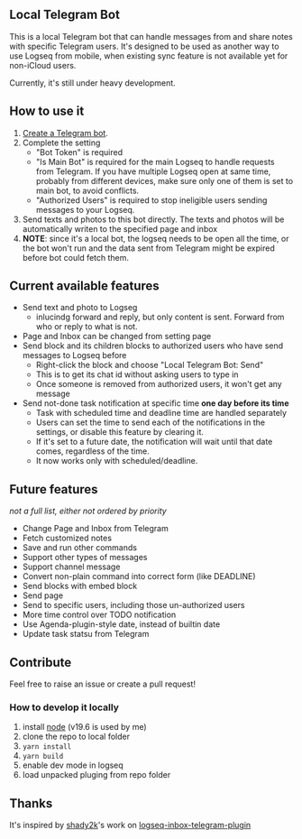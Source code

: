 ## Local Telegram Bot

This is a local Telegram bot that can handle messages from and share notes with specific Telegram users. It's designed to be used as another way to use Logseq from mobile, when existing sync feature is not available yet for non-iCloud users.

Currently, it's still under heavy development.

## How to use it

1. [Create a Telegram bot](https://core.telegram.org/bots#3-how-do-i-create-a-bot).
2. Complete the setting
    * "Bot Token" is required
    * "Is Main Bot" is required for the main Logseq to handle requests from Telegram. If you have multiple Logseq open at same time, probably from different devices, make sure only one of them is set to main bot, to avoid conflicts.
    * "Authorized Users" is required to stop ineligible users sending messages to your Logseq.
3. Send texts and photos to this bot directly. The texts and photos will be automatically writen to the specified page and inbox
4. **NOTE**: since it's a local bot, the logseq needs to be open all the time, or the bot won't run and the data sent from Telegram might be expired before bot could fetch them.

## Current available features

* Send text and photo to Logseg
    * inlucindg forward and reply, but only content is sent. Forward from who or reply to what is not.
* Page and Inbox can be changed from setting page
* Send block and its children blocks to authorized users who have send messages to Logseq before
    * Right-click the block and choose "Local Telegram Bot: Send"
    * This is to get its chat id without asking users to type in
    * Once someone is removed from authorized users, it won't get any message
* Send not-done task notification at specific time **one day before its time**
    * Task with scheduled time and deadline time are handled separately
    * Users can set the time to send each of the notifications in the settings, or disable this feature by clearing it.
    * If it's set to a future date, the notification will wait until that date comes, regardless of the time. 
    * It now works only with scheduled/deadline.

## Future features

*not a full list, either not ordered by priority*
* Change Page and Inbox from Telegram
* Fetch customized notes
* Save and run other commands
* Support other types of messages
* Support channel message
* Convert non-plain command into correct form (like DEADLINE)
* Send blocks with embed block
* Send page
* Send to specific users, including those un-authorized users
* More time control over TODO notification
* Use Agenda-plugin-style date, instead of builtin date 
* Update task statsu from Telegram

## Contribute

Feel free to raise an issue or create a pull request!

### How to develop it locally
1. install [node](https://nodejs.org/en/) (v19.6 is used by me)
2. clone the repo to local folder
3. `yarn install`
4. `yarn build`
5. enable dev mode in logseq
6. load unpacked pluging from repo folder


## Thanks

It's inspired by [shady2k](https://github.com/shady2k)'s work on [
logseq-inbox-telegram-plugin](https://github.com/shady2k/logseq-inbox-telegram-plugin)